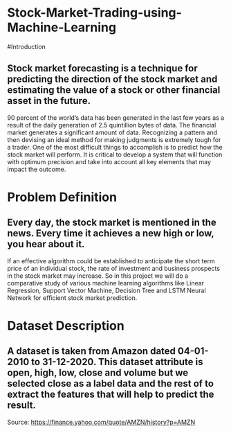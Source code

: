 # Stock-Market-Trading-using-Machine-Learning

#Introduction

## Stock market forecasting is a technique for predicting the direction of the stock market and estimating the value of a stock or other financial asset in the future. 
90 percent of the world’s data has been generated in the last few years as a result of the daily generation of 2.5 quintillion bytes of data. The financial market generates a significant amount of data. Recognizing a pattern and then devising an ideal method for making judgments is extremely tough for a trader. 
One of the most difficult things to accomplish is to predict how the stock market will perform. It is critical to develop a system that will function with optimum precision and take into account all key elements that may impact the outcome. 

# Problem Definition

## Every day, the stock market is mentioned in the news. Every time it achieves a new high or low, you hear about it. 
If an effective algorithm could be established to anticipate the short term price of an individual stock, the rate of investment and business prospects in the stock market may increase. 
So in this project we will do a comparative study of various machine learning algorithms like Linear Regression, Support Vector Machine, Decision Tree and LSTM Neural Network for efficient stock market prediction.


# Dataset Description

## A dataset is taken from Amazon dated 04-01-2010 to 31-12-2020. This dataset attribute is open, high, low, close and volume but we selected close as a label data and the rest of to extract the features that will help to predict the result.
Source: https://finance.yahoo.com/quote/AMZN/history?p=AMZN
